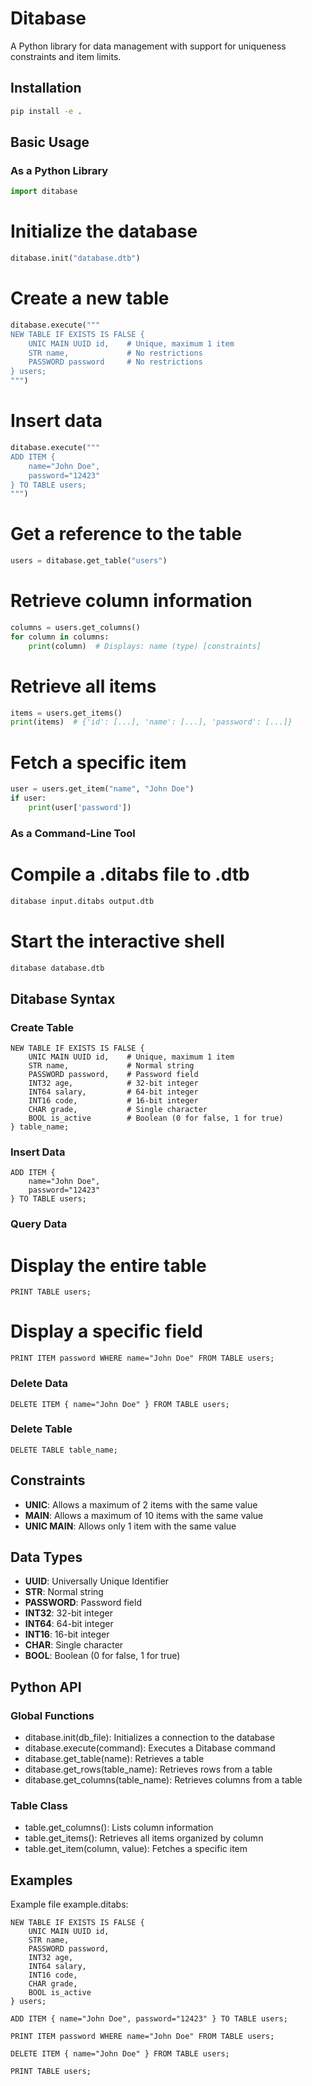 # Ditabase

A Python library for data management with support for uniqueness constraints and item limits.

## Installation

```bash
pip install -e .
```

## Basic Usage

### As a Python Library

```python
import ditabase
```

# Initialize the database

```python
ditabase.init("database.dtb")
```

# Create a new table

```python
ditabase.execute("""
NEW TABLE IF EXISTS IS FALSE {
    UNIC MAIN UUID id,    # Unique, maximum 1 item
    STR name,             # No restrictions
    PASSWORD password     # No restrictions
} users;
""")
```

# Insert data

```python
ditabase.execute("""
ADD ITEM { 
    name="John Doe", 
    password="12423" 
} TO TABLE users;
""")
```

# Get a reference to the table

```python
users = ditabase.get_table("users")
```

# Retrieve column information

```python
columns = users.get_columns()
for column in columns:
    print(column)  # Displays: name (type) [constraints]
```

# Retrieve all items

```python
items = users.get_items()
print(items)  # {'id': [...], 'name': [...], 'password': [...]} 
```

# Fetch a specific item

```python
user = users.get_item("name", "John Doe")
if user:
    print(user['password'])
```

### As a Command-Line Tool

# Compile a .ditabs file to .dtb

```bash
ditabase input.ditabs output.dtb
```

# Start the interactive shell

```bash
ditabase database.dtb
```

## Ditabase Syntax

### Create Table

```
NEW TABLE IF EXISTS IS FALSE {
    UNIC MAIN UUID id,    # Unique, maximum 1 item
    STR name,             # Normal string
    PASSWORD password,    # Password field
    INT32 age,            # 32-bit integer
    INT64 salary,         # 64-bit integer
    INT16 code,           # 16-bit integer
    CHAR grade,           # Single character
    BOOL is_active        # Boolean (0 for false, 1 for true)
} table_name;
```

### Insert Data

```
ADD ITEM { 
    name="John Doe", 
    password="12423" 
} TO TABLE users;
```

### Query Data

# Display the entire table

```
PRINT TABLE users;
```

# Display a specific field

```
PRINT ITEM password WHERE name="John Doe" FROM TABLE users;
```

### Delete Data

```
DELETE ITEM { name="John Doe" } FROM TABLE users;
```

### Delete Table

```
DELETE TABLE table_name;
```

## Constraints

- **UNIC**: Allows a maximum of 2 items with the same value
- **MAIN**: Allows a maximum of 10 items with the same value
- **UNIC MAIN**: Allows only 1 item with the same value

## Data Types

- **UUID**: Universally Unique Identifier
- **STR**: Normal string
- **PASSWORD**: Password field
- **INT32**: 32-bit integer
- **INT64**: 64-bit integer
- **INT16**: 16-bit integer
- **CHAR**: Single character
- **BOOL**: Boolean (0 for false, 1 for true)

## Python API

### Global Functions

- ditabase.init(db_file): Initializes a connection to the database
- ditabase.execute(command): Executes a Ditabase command
- ditabase.get_table(name): Retrieves a table
- ditabase.get_rows(table_name): Retrieves rows from a table
- ditabase.get_columns(table_name): Retrieves columns from a table

### Table Class

- table.get_columns(): Lists column information
- table.get_items(): Retrieves all items organized by column
- table.get_item(column, value): Fetches a specific item

## Examples

Example file example.ditabs:

```
NEW TABLE IF EXISTS IS FALSE {
    UNIC MAIN UUID id,
    STR name,
    PASSWORD password,
    INT32 age,
    INT64 salary,
    INT16 code,
    CHAR grade,
    BOOL is_active
} users;

ADD ITEM { name="John Doe", password="12423" } TO TABLE users;

PRINT ITEM password WHERE name="John Doe" FROM TABLE users;

DELETE ITEM { name="John Doe" } FROM TABLE users;

PRINT TABLE users;
```